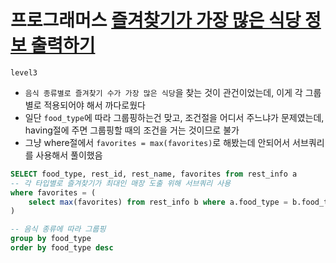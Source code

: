 # 프로그래머스 [즐겨찾기가 가장 많은 식당 정보 출력하기](https://school.programmers.co.kr/learn/courses/30/lessons/131123)
`level3`
- `음식 종류별로 즐겨찾기 수가 가장 많은 식당`을 찾는 것이 관건이었는데, 이게 각 그룹별로 적용되어야 해서 까다로웠다
- 일단 `food_type`에 따라 그룹핑하는건 맞고, 조건절을 어디서 주느냐가 문제였는데, having절에 주면 그룹핑할 때의 조건을 거는 것이므로 불가
- 그냥 where절에서 `favorites = max(favorites)`로 해봤는데 안되어서 서브쿼리를 사용해서 풀이했음
```sql
SELECT food_type, rest_id, rest_name, favorites from rest_info a
-- 각 타입별로 즐겨찾기가 최대인 매장 도출 위해 서브쿼리 사용
where favorites = (
    select max(favorites) from rest_info b where a.food_type = b.food_type
)

-- 음식 종류에 따라 그룹핑
group by food_type
order by food_type desc
```
